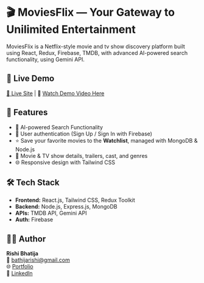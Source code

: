 # 🎬 MoviesFlix — Your Gateway to Unilimited Entertainment

MoviesFlix is a Netflix-style movie and tv show discovery platform built using React, Redux, Firebase, TMDB, with advanced AI-powered search functionality, using Gemini API.

## 🚀 Live Demo
[🔗 Live Site](https://moviesflix-ui.vercel.app/) | 📸 [Watch Demo Video Here](https://drive.google.com/file/d/1o9Oi1UmnLZnHfaCddEt_kv8g3_XpdaMI/view?usp=drive_link) 

## 📂 Features

- 🤖 AI-powered Search Functionality
- 📝 User authentication (Sign Up / Sign In with Firebase)
- ⭐ Save your favorite movies to the **Watchlist**, managed with MongoDB & Node.js
- 🎥 Movie & TV show details, trailers, cast, and genres
- 🌐 Responsive design with Tailwind CSS

## 🛠️ Tech Stack
- **Frontend:** React.js, Tailwind CSS, Redux Toolkit
- **Backend:** Node.js, Express.js, MongoDB
- **APIs:** TMDB API, Gemini API
- **Auth:** Firebase


## 👨‍💻 Author
**Rishi Bhatija**  
📧 [bathijarishi@gmail.com](mailto:bathijarishi@gmail.com)  
🌐 [Portfolio](https://portfolio-rishi1.vercel.app/)  
🔗 [LinkedIn](https://www.linkedin.com/in/rishi-bhatija-969982279/)

